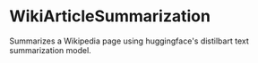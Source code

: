 # WikiArticleSummarization
Summarizes a Wikipedia page using huggingface's distilbart text summarization model.
